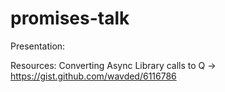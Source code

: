 promises-talk
=============

Presentation:

Resources:
Converting Async Library calls to Q -> https://gist.github.com/wavded/6116786
